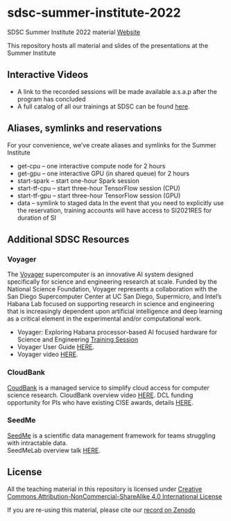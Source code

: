 # sdsc-summer-institute-2022
SDSC Summer Institute 2022 material
[Website](https://na.eventscloud.com/website/36626/)

This repository hosts all material and slides of the presentations at the Summer Institute

## Interactive Videos
* A link to the recorded sessions will be made available a.s.a.p after the program has concluded
* A full catalog of all our trainings at SDSC can be found [here](https://www.sdsc.edu/education_and_training/training_hpc.html#catalog).

## Aliases, symlinks and reservations
For your convenience, we’ve create aliases and symlinks for the Summer Institute
* get-cpu – one interactive compute node for 2 hours
* get-gpu – one interactive GPU (in shared queue) for 2 hours
* start-spark – start one-hour Spark session
* start-tf-cpu – start three-hour TensorFlow session (CPU)
* start-tf-gpu – start three-hour TensorFlow session (GPU)
* data – symlink to staged data
In the event that you need to explicitly use the reservation, training accounts will have access to SI2021RES for duration of SI

## Additional SDSC Resources
### Voyager
The [Voyager](https://www.sdsc.edu/support/user_guides/voyager.html#tech_summary) supercomputer is an innovative AI system designed specifically for science and engineering research at scale. Funded by the National Science Foundation, Voyager represents a collaboration with the San Diego Supercomputer Center at UC San Diego, Supermicro, and Intel’s Habana Lab focused on supporting research in science and engineering that is increasingly dependent upon artificial intelligence and deep learning as a critical element in the experimental and/or computational work.

* Voyager: Exploring Habana processor-based AI focused hardware for Science and Engineering [Training Session](https://www.youtube.com/watch?v=RK46aCjOoKI)
* Voyager User Guide [HERE](https://www.sdsc.edu/support/user_guides/voyager.html). 
* Voyager video [HERE](https://youtu.be/TmX4wm4J8Jk). 

### CloudBank
[CoudBank](https://www.cloudbank.org/) is a managed service to simplify cloud access for computer science research. 
CloudBank overview video [HERE](https://www.youtube.com/watch?v=5YEflIwdjxY). 
DCL funding opportunity for PIs who have existing CISE awards, details [HERE](https://www.cloudbank.org/request).

### SeedMe
[SeedMe](https://seedmelab.org/) is a scientific data management framework for teams struggling with intractable data.  
SeedMeLab overview talk [HERE](https://youtu.be/eVqzNbI1EAo). 

## License

All the teaching material in this repository is licensed under [Creative Commons Attribution-NonCommercial-ShareAlike 4.0 International License](https://creativecommons.org/licenses/by-nc-sa/4.0/)

If you are re-using this material, please cite our [record on Zenodo](https://doi.org/10.5281/zenodo.5754066)
